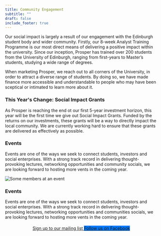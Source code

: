 ```yaml
---
title: Community Engagement
subtitle: ""
draft: false
include_footer: true
---
```

Our social impact is largely a result of our engagement with the Edinburgh student body and wider community. Firstly, our 8-week Analyst Training Programme is our most direct means of delivering a positive impact within the university. Since our inception, Prosper has trained over 200 students from the University of Edinburgh, ranging from first-years to Master’s students, studying a wide range of degrees.

When marketing Prosper, we reach out to all corners of the University, in order to attract a diverse range of students. By doing so, we have made finance more accessible and understandable to people who may have been sceptical or intimated to learn more about it.

### This Year's Change: Social Impact Grants

As Prosper is reaching the end ot our first 5-year investment horizon, this year will be the first time we give out Social Impact Grants. Funded by the returns on our investments, these grants will be a way to directly impact the local community. We are currently working hard to ensure that these grants are delivered as effectively as possible. 

### Events

Events are one of the ways we seek to connect students, investors and social enterprises. With a strong track record in delivering thought-provoking lectures, networking opportunities and community socials, we are looking forward to hosting more vents in the coming year. 

![Some members at an event](/images/event.JPG)

### Events

Events are one of the ways we seek to connect students, investors and social enterprises. With a strong track record in delivering thought-provoking lectures, networking opportunities and communities socials, we are looking forward to hosting more vents in the coming year. 

<div style="width: wrap; margin: auto; text-align: center; margin: 20px 0px 20px;">

<a href="http://eepurl.com/dEBYnX">
<span class="button signup-button rounded secondary-btn raised" style="width: 250px; margin: auto; margin-top: 5px; margin-bottom: 5px;">
    Sign up to our mailing list
</span>
</a>

<a href="https://facebook.com/prospersocialfinance/">
<span class="button signup-button rounded secondary-btn raised" style="background: #0078ff; border: none; width: 250px; margin: auto; margin-top: 5px; margin-bottom: 5px;">
    Follow us on Facebook
</span>
</a>

</div>